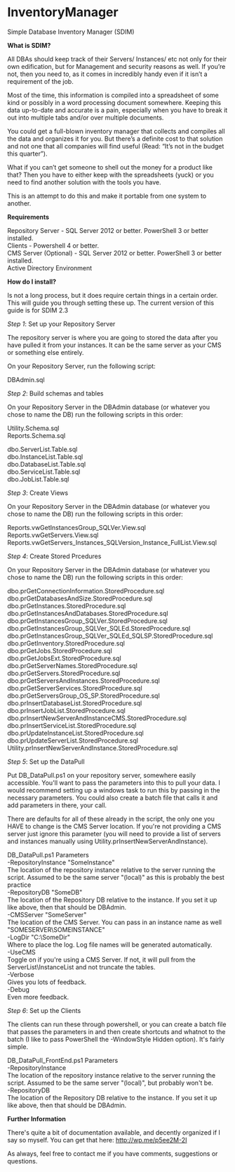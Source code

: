 # InventoryManager
Simple Database Inventory Manager (SDIM)

<b>What is SDIM?</b>

All DBAs should keep track of their Servers/ Instances/ etc not only for their own edification, but for Management and security reasons as well. If you’re not, then you need to, as it comes in incredibly handy even if it isn’t a requirement of the job.

Most of the time, this information is compiled into a spreadsheet of some kind or possibly in a word processing document somewhere. Keeping this data up-to-date and accurate is a pain, especially when you have to break it out into multiple tabs and/or over multiple documents.

You could get a full-blown inventory manager that collects and compiles all the data and organizes it for you. But there’s a definite cost to that solution and not one that all companies will find useful (Read: “It’s not in the budget this quarter”).

What if you can’t get someone to shell out the money for a product like that? Then you have to either keep with the spreadsheets (yuck) or you need to find another solution with the tools you have.

This is an attempt to do this and make it portable from one system to another.

<b>Requirements</b>

Repository Server - SQL Server 2012 or better. PowerShell 3 or better installed.<br>
Clients - Powershell 4 or better.<br>
CMS Server (Optional) - SQL Server 2012 or better. PowerShell 3 or better installed.<br>
Active Directory Environment<br>

<b>How do I install?</b>

Is not a long process, but it does require certain things in a certain order. This will guide you through setting these up. The current version of this guide is for SDIM 2.3

<i>Step 1</i>: Set up your Repository Server

The repository server is where you are going to stored the data after you have pulled it from your instances. It can be the same server as your CMS or something else entirely.
 
 On your Repository Server, run the following script:
 
 DBAdmin.sql
 
 <i>Step 2</i>: Build schemas and tables
 
 On your Repository Server in the DBAdmin database (or whatever you chose to name the DB) run the following scripts in this order:

Utility.Schema.sql<br>
Reports.Schema.sql<br>

dbo.ServerList.Table.sql<br>
dbo.InstanceList.Table.sql<br>
dbo.DatabaseList.Table.sql<br>
dbo.ServiceList.Table.sql<br>
dbo.JobList.Table.sql<br>

<i>Step 3</i>: Create Views

 On your Repository Server in the DBAdmin database (or whatever you chose to name the DB) run the following scripts in this order:

Reports.vwGetInstancesGroup_SQLVer.View.sql<br>
Reports.vwGetServers.View.sql<br>
Reports.vwGetServers_Instances_SQLVersion_Instance_FullList.View.sql<br>

<i>Step 4</i>: Create Stored Prcedures

 On your Repository Server in the DBAdmin database (or whatever you chose to name the DB) run the following scripts in this order:
 
dbo.prGetConnectionInformation.StoredProcedure.sql<br>
dbo.prGetDatabasesAndSize.StoredProcedure.sql<br>
dbo.prGetInstances.StoredProcedure.sql<br>
dbo.prGetInstancesAndDatabases.StoredProcedure.sql<br>
dbo.prGetInstancesGroup_SQLVer.StoredProcedure.sql<br>
dbo.prGetInstancesGroup_SQLVer_SQLEd.StoredProcedure.sql<br>
dbo.prGetInstancesGroup_SQLVer_SQLEd_SQLSP.StoredProcedure.sql<br>
dbo.prGetInventory.StoredProcedure.sql<br>
dbo.prGetJobs.StoredProcedure.sql<br>
dbo.prGetJobsExt.StoredProcedure.sql<br>
dbo.prGetServerNames.StoredProcedure.sql<br>
dbo.prGetServers.StoredProcedure.sql<br>
dbo.prGetServersAndInstances.StoredProcedure.sql<br>
dbo.prGetServerServices.StoredProcedure.sql<br>
dbo.prGetServersGroup_OS_SP.StoredProcedure.sql<br>
dbo.prInsertDatabaseList.StoredProcedure.sql<br>
dbo.prInsertJobList.StoredProcedure.sql<br>
dbo.prInsertNewServerAndInstanceCMS.StoredProcedure.sql<br>
dbo.prInsertServiceList.StoredProcedure.sql<br>
dbo.prUpdateInstanceList.StoredProcedure.sql<br>
dbo.prUpdateServerList.StoredProcedure.sql<br>
Utility.prInsertNewServerAndInstance.StoredProcedure.sql<br>

<i>Step 5</i>: Set up the DataPull<br>

Put DB_DataPull.ps1 on your repository server, somewhere easily accessible. You'll want to pass the parameters into this to pull your data. I would recommend setting up a windows task to run this by passing in the necessary parameters. You could also create a batch file that calls it and add parameters in there, your call.

There are defaults for all of these already in the script, the only one you HAVE to change is the CMS Server location. If you're not providing a CMS server just ignore this parameter (you will need to provide a list of servers and instances manually using Utility.prInsertNewServerAndInstance).

DB_DataPull.ps1 Parameters<br>
-RepositoryInstance "SomeInstance" <br>
The location of the repository instance relative to the server running the script. Assumed to be the same server "(local)" as this is probably the best practice<br>
-RepositoryDB "SomeDB" <br>
The location of the Repository DB relative to the instance. If you set it up like above, then that should be DBAdmin.<br>
-CMSServer "SomeServer"<br>
The location of the CMS Server. You can pass in an instance name as well "SOMESERVER\SOMEINSTANCE"<br>
-LogDir "C:\SomeDir\"<br>
Where to place the log. Log file names will be generated automatically.<br>
-UseCMS<br>
Toggle on if you're using a CMS Server. If not, it will pull from the ServerList\InstanceList and not truncate the tables.<br>
-Verbose<br>
Gives you lots of feedback.<br>
-Debug<br>
Even more feedback.<br>

<i>Step 6</i>: Set up the Clients<br>

The clients can run these through powershell, or you can create a batch file that passes the parameters in and then create shortcuts and whatnot to the batch (I like to pass PowerShell the -WindowStyle Hidden option). It's fairly simple.

DB_DataPull_FrontEnd.ps1 Parameters<br>
-RepositoryInstance<br>
The location of the repository instance relative to the server running the script. Assumed to be the same server "(local)", but probably won't be.<br>
-RepositoryDB<br>
The location of the Repository DB relative to the instance. If you set it up like above, then that should be DBAdmin.<br>

<b>Further Information</b>

There's quite a bit of documentation available, and decently organized if I say so myself. You can get that here: http://wp.me/p5ee2M-2I

As always, feel free to contact me if you have comments, suggestions or questions.
